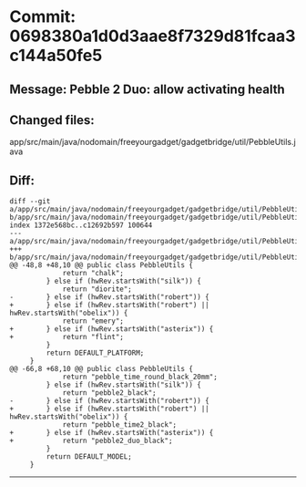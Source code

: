 # Commit: 0698380a1d0d3aae8f7329d81fcaa3c144a50fe5
## Message: Pebble 2 Duo: allow activating health
## Changed files:
app/src/main/java/nodomain/freeyourgadget/gadgetbridge/util/PebbleUtils.java

## Diff:
```
diff --git a/app/src/main/java/nodomain/freeyourgadget/gadgetbridge/util/PebbleUtils.java b/app/src/main/java/nodomain/freeyourgadget/gadgetbridge/util/PebbleUtils.java
index 1372e568bc..c12692b597 100644
--- a/app/src/main/java/nodomain/freeyourgadget/gadgetbridge/util/PebbleUtils.java
+++ b/app/src/main/java/nodomain/freeyourgadget/gadgetbridge/util/PebbleUtils.java
@@ -48,8 +48,10 @@ public class PebbleUtils {
             return "chalk";
         } else if (hwRev.startsWith("silk")) {
             return "diorite";
-        } else if (hwRev.startsWith("robert")) {
+        } else if (hwRev.startsWith("robert") || hwRev.startsWith("obelix")) {
             return "emery";
+        } else if (hwRev.startsWith("asterix")) {
+            return "flint";
         }
         return DEFAULT_PLATFORM;
     }
@@ -66,8 +68,10 @@ public class PebbleUtils {
             return "pebble_time_round_black_20mm";
         } else if (hwRev.startsWith("silk")) {
             return "pebble2_black";
-        } else if (hwRev.startsWith("robert")) {
+        } else if (hwRev.startsWith("robert") || hwRev.startsWith("obelix")) {
             return "pebble_time2_black";
+        } else if (hwRev.startsWith("asterix")) {
+            return "pebble2_duo_black";
         }
         return DEFAULT_MODEL;
     }
```
-----------------------------------
